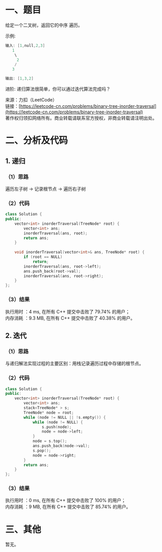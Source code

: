 # 一、题目
给定一个二叉树，返回它的中序 遍历。  
  
示例:  
```c++
输入: [1,null,2,3]
   1
    \
     2
    /
   3

输出: [1,3,2]
```
进阶: 递归算法很简单，你可以通过迭代算法完成吗？  
  
来源：力扣（LeetCode）  
链接：[https://leetcode-cn.com/problems/binary-tree-inorder-traversal](https://leetcode-cn.com/problems/binary-tree-inorder-traversal)  
著作权归领扣网络所有。商业转载请联系官方授权，非商业转载请注明出处。  
# 二、分析及代码
## 1. 递归
### （1）思路
遍历左子树 -> 记录根节点 -> 遍历右子树  
### （2）代码
```cpp
class Solution {    
public:
    vector<int> inorderTraversal(TreeNode* root) {
        vector<int> ans;
        inorderTraversal(ans, root);
        return ans;
    }
    
    void inorderTraversal(vector<int>& ans, TreeNode* root) {
        if (root == NULL)
            return;
        inorderTraversal(ans, root->left);
        ans.push_back(root->val);
        inorderTraversal(ans, root->right);
    }
};
```
### （3）结果
执行用时 ：4 ms, 在所有 C++ 提交中击败了 79.74% 的用户；  
内存消耗 ：9.3 MB, 在所有 C++ 提交中击败了 40.38% 的用户。   
## 2. 迭代
### （1）思路
与递归解法实现过程的主要区别：用栈记录遍历过程中存储的根节点。  
### （2）代码
```cpp
class Solution {    
public:
    vector<int> inorderTraversal(TreeNode* root) {
        vector<int> ans;
        stack<TreeNode* > s;
        TreeNode* node = root;
        while (node != NULL || !s.empty()) {
            while (node != NULL) {
                s.push(node);
                node = node->left;
            }
            node = s.top();
            ans.push_back(node->val);
            s.pop();
            node = node->right;              
        }  
        return ans;
    }
};
```
### （3）结果
执行用时 ：0 ms, 在所有 C++ 提交中击败了 100% 的用户；  
内存消耗 ：9 MB, 在所有 C++ 提交中击败了 85.74% 的用户。   
# 三、其他
暂无。  
